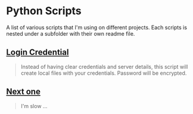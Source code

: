 # Python Scripts
A list of various scripts that I'm using on different projects. Each scripts is nested under a subfolder with their own readme file.


## [Login Credential](https://github.com/lpdescamps/Python/tree/master/credential)
>Instead of having clear credentials and server details, this script will create local files with your credentials. Password will be encrypted.

## [Next one](https://github.com/lpdescamps/)
>I'm slow ...
